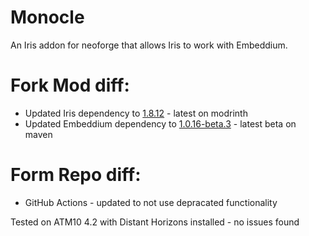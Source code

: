 
# Monocle

An Iris addon for neoforge that allows Iris to work with Embeddium.

# Fork Mod diff:
- Updated Iris dependency to [1.8.12](https://modrinth.com/mod/iris/version/1.8.12+1.21.1-neoforge) - latest on modrinth
- Updated Embeddium dependency to [1.0.16-beta.3](https://maven.blamejared.com/org/embeddedt/embeddium-1.21.1/1.0.16-beta.3%2Bmc1.21.1/embeddium-1.21.1-1.0.16-beta.3%2Bmc1.21.1.jar) - latest beta on maven

# Form Repo diff:
- GitHub Actions - updated to not use depracated functionality

Tested on ATM10 4.2 with Distant Horizons installed - no issues found
